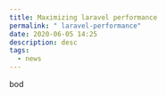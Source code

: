 ```yaml
---
title: Maximizing laravel performance
permalink: " laravel-performance"
date: 2020-06-05 14:25
description: desc
tags:
  - news
---
```

bod